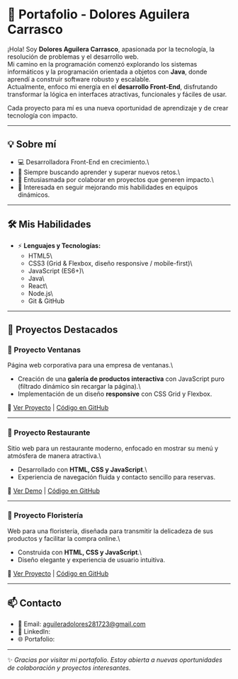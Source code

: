 # 🚀 Portafolio - Dolores Aguilera Carrasco

¡Hola! Soy **Dolores Aguilera Carrasco**, apasionada por la tecnología,
la resolución de problemas y el desarrollo web.\
Mi camino en la programación comenzó explorando los sistemas
informáticos y la programación orientada a objetos con **Java**, donde
aprendí a construir software robusto y escalable.\
Actualmente, enfoco mi energía en el **desarrollo Front-End**,
disfrutando transformar la lógica en interfaces atractivas, funcionales
y fáciles de usar.

Cada proyecto para mí es una nueva oportunidad de aprendizaje y de crear
tecnología con impacto.

------------------------------------------------------------------------

## 💡 Sobre mí

-   💻 Desarrolladora Front-End en crecimiento.\
-   🌱 Siempre buscando aprender y superar nuevos retos.\
-   🤝 Entusiasmada por colaborar en proyectos que generen impacto.\
-   🎯 Interesada en seguir mejorando mis habilidades en equipos
    dinámicos.

------------------------------------------------------------------------

## 🛠️ Mis Habilidades

-   ⚡ **Lenguajes y Tecnologías:**
    -   HTML5\
    -   CSS3 (Grid & Flexbox, diseño responsive / mobile-first)\
    -   JavaScript (ES6+)\
    -   Java\
    -   React\
    -   Node.js\
    -   Git & GitHub

------------------------------------------------------------------------

## 📂 Proyectos Destacados

### 🔹 Proyecto Ventanas

Página web corporativa para una empresa de ventanas.\
- Creación de una **galería de productos interactiva** con JavaScript
puro (filtrado dinámico sin recargar la página).\
- Implementación de un diseño **responsive** con CSS Grid y Flexbox.

🔗 [Ver Proyecto](https://dolores281723.github.io/ventanas-europa-web/) \| [Código en GitHub](#)

------------------------------------------------------------------------

### 🔹 Proyecto Restaurante

Sitio web para un restaurante moderno, enfocado en mostrar su menú y
atmósfera de manera atractiva.\
- Desarrollado con **HTML, CSS y JavaScript**.\
- Experiencia de navegación fluida y contacto sencillo para reservas.

🔗 [Ver Demo](#) \| [Código en GitHub](https://github.com/Dolores281723/ventanas-europa-web.git)

------------------------------------------------------------------------

### 🔹 Proyecto Floristería

Web para una floristería, diseñada para transmitir la delicadeza de sus
productos y facilitar la compra online.\
- Construida con **HTML, CSS y JavaScript**.\
- Diseño elegante y experiencia de usuario intuitiva.

🔗 [Ver Proyecto](#) \| [Código en GitHub](#)

------------------------------------------------------------------------

## 📫 Contacto

-   📧 Email: aguileradolores281723@gmail.com
-   💼 LinkedIn: 
-   🌐 Portafolio: 

------------------------------------------------------------------------

✨ *Gracias por visitar mi portafolio. Estoy abierta a nuevas
oportunidades de colaboración y proyectos interesantes.*
